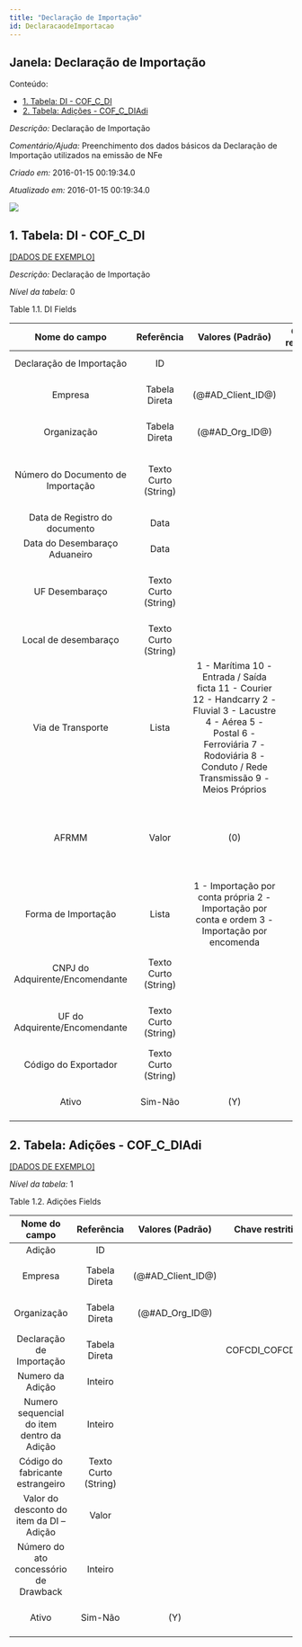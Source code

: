 ```yaml
---
title: "Declaração de Importação"
id: DeclaracaodeImportacao
---
```

<div id="d41738e1" class="section chapter">

<div class="titlepage">

<div>

<div>

## Janela: Declaração de Importação

</div>

</div>

</div>

<div class="toc">

<div class="toc-title">

Conteúdo:

</div>

  - <span class="section">[1. Tabela: DI -
    COF\_C\_DI](#d41738e23)</span>
  - <span class="section">[2. Tabela: Adições -
    COF\_C\_DIAdi](#d41738e280)</span>

</div>

<span class="emphasis">*Descrição:* </span> Declaração de Importação

<span class="emphasis">*Comentário/Ajuda:* </span>Preenchimento dos
dados básicos da Declaração de Importação utilizados na emissão de NFe

<span class="emphasis"> *Criado em:* </span>2016-01-15 00:19:34.0

<span class="emphasis">*Atualizado em:* </span>2016-01-15 00:19:34.0

![](/img/manual/DeclaracaodeImportacao.png)

<div id="d41738e23" class="section section">

<div class="titlepage">

<div>

<div>

## 1. Tabela: DI - COF\_C\_DI

</div>

</div>

</div>

[\[DADOS DE EXEMPLO\]](data/COF_C_DI_data)

<span class="emphasis">*Descrição:*</span> Declaração de Importação

<span class="emphasis">*Nível da tabela:* </span>0

</div>

<div id="d41738e36" class="table">

<div class="table-title">

Table 1.1. DI
Fields

</div>

<div class="table-contents">

|           Nome do campo           |      Referência      |                                                                                          Valores (Padrão)                                                                                          | Chave restritiva |                Regra de validação                |                                 Descrição                                 |  Comentário/Ajuda   |
| :-------------------------------: | :------------------: | :------------------------------------------------------------------------------------------------------------------------------------------------------------------------------------------------: | :--------------: | :----------------------------------------------: | :-----------------------------------------------------------------------: | :-----------------: |
|     Declaração de Importação      |          ID          |                                                                                                                                                                                                    |                  |                                                  |                         Declaração de Importação                          |                     |
|              Empresa              |    Tabela Direta     |                                                                                        (@\#AD\_Client\_ID@)                                                                                        |                  |        AD\_Client.AD\_Client\_ID \< \> 0         |                    (semelhante ao primeiro relatório)                     | (ver o mesmo acima) |
|            Organização            |    Tabela Direta     |                                                                                         (@\#AD\_Org\_ID@)                                                                                          |                  | (AD\_Org.IsSummary='N' OR AD\_Org.AD\_Org\_ID=0) |                    (semelhante ao primeiro relatório)                     | (ver o mesmo acima) |
| Número do Documento de Importação | Texto Curto (String) |                                                                                                                                                                                                    |                  |                                                  |         Número do Documento de Importação E (DI, DSI, DIRE, ...)          |                     |
|   Data de Registro do documento   |         Data         |                                                                                                                                                                                                    |                  |                                                  |                                                                           |                     |
|   Data do Desembaraço Aduaneiro   |         Data         |                                                                                                                                                                                                    |                  |                                                  |                                                                           |                     |
|          UF Desembaraço           | Texto Curto (String) |                                                                                                                                                                                                    |                  |                                                  |             Sigla da UF onde ocorreu o Desembaraço Aduaneiro              |                     |
|       Local de desembaraço        | Texto Curto (String) |                                                                                                                                                                                                    |                  |                                                  |                                                                           |                     |
|         Via de Transporte         |        Lista         | 1 - Marítima 10 - Entrada / Saída ficta 11 - Courier 12 - Handcarry 2 - Fluvial 3 - Lacustre 4 - Aérea 5 - Postal 6 - Ferroviária 7 - Rodoviária 8 - Conduto / Rede Transmissão 9 - Meios Próprios |                  |                                                  | Via de transporte internacional informada na Declaração de Importação (DI |                     |
|               AFRMM               |        Valor         |                                                                                                (0)                                                                                                 |                  |                                                  |  Valor da AFRMM - Adicional ao Frete para Renovação da Marinha Mercante   |                     |
|        Forma de Importação        |        Lista         |                                                   1 - Importação por conta própria 2 - Importação por conta e ordem 3 - Importação por encomenda                                                   |                  |                                                  |                Forma de importação quanto a intermediação                 |                     |
|  CNPJ do Adquirente/Encomendante  | Texto Curto (String) |                                                                                                                                                                                                    |                  |                                                  |                   CNPJ do adquirente ou do encomendante                   |                     |
|   UF do Adquirente/Encomendante   | Texto Curto (String) |                                                                                                                                                                                                    |                  |                                                  |               Sigla da UF do adquirente ou do encomendante                |                     |
|       Código do Exportador        | Texto Curto (String) |                                                                                                                                                                                                    |                  |                                                  |                                                                           |                     |
|               Ativo               |       Sim-Não        |                                                                                                (Y)                                                                                                 |                  |                                                  |                    (semelhante ao primeiro relatório)                     | (ver o mesmo acima) |

</div>

</div>

  

<div id="d41738e280" class="section section">

<div class="titlepage">

<div>

<div>

## 2. Tabela: Adições - COF\_C\_DIAdi

</div>

</div>

</div>

[\[DADOS DE EXEMPLO\]](data/COF_C_DIAdi_data)

<span class="emphasis">*Nível da tabela:* </span>1

</div>

<div id="d41738e289" class="table">

<div class="table-title">

Table 1.2. Adições
Fields

</div>

<div class="table-contents">

|               Nome do campo                |      Referência      |   Valores (Padrão)   | Chave restritiva  |                Regra de validação                |                 Descrição                  |  Comentário/Ajuda   |
| :----------------------------------------: | :------------------: | :------------------: | :---------------: | :----------------------------------------------: | :----------------------------------------: | :-----------------: |
|                   Adição                   |          ID          |                      |                   |                                                  |                   Adição                   |       Adição        |
|                  Empresa                   |    Tabela Direta     | (@\#AD\_Client\_ID@) |                   |        AD\_Client.AD\_Client\_ID \< \> 0         |     (semelhante ao primeiro relatório)     | (ver o mesmo acima) |
|                Organização                 |    Tabela Direta     |  (@\#AD\_Org\_ID@)   |                   | (AD\_Org.IsSummary='N' OR AD\_Org.AD\_Org\_ID=0) |     (semelhante ao primeiro relatório)     | (ver o mesmo acima) |
|          Declaração de Importação          |    Tabela Direta     |                      | COFCDI\_COFCDIAdi |                                                  |          Declaração de Importação          |                     |
|              Numero da Adição              |       Inteiro        |                      |                   |                                                  |                                            |                     |
| Numero sequencial do item dentro da Adição |       Inteiro        |                      |                   |                                                  | Numero sequencial do item dentro da Adição |                     |
|      Código do fabricante estrangeiro      | Texto Curto (String) |                      |                   |                                                  |                                            |                     |
|  Valor do desconto do item da DI – Adição  |        Valor         |                      |                   |                                                  |                                            |                     |
|   Número do ato concessório de Drawback    |       Inteiro        |                      |                   |                                                  |                                            |                     |
|                   Ativo                    |       Sim-Não        |         (Y)          |                   |                                                  |     (semelhante ao primeiro relatório)     | (ver o mesmo acima) |

</div>

</div>

  

</div>
